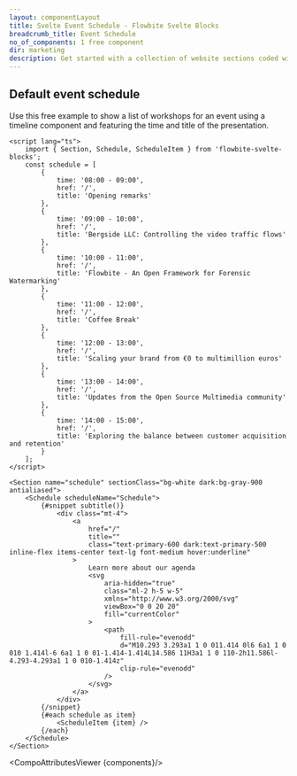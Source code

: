 ```yaml
---
layout: componentLayout
title: Svelte Event Schedule - Flowbite Svelte Blocks
breadcrumb_title: Event Schedule
no_of_components: 1 free component
dir: marketing
description: Get started with a collection of website sections coded with Tailwind CSS to show the schedule of an event inside a timeline featuring a title, speaker, and description.
---
```


<script>
  import { TableProp, TableDefaultRow, CompoAttributesViewer } from '../utils'
  const components = 'Schedule, ScheduleItem, Section'
</script>

## Default event schedule

Use this free example to show a list of workshops for an event using a timeline component and featuring the time and title of the presentation.

```svelte example
<script lang="ts">
	import { Section, Schedule, ScheduleItem } from 'flowbite-svelte-blocks';
	const schedule = [
		{
			time: '08:00 - 09:00',
			href: '/',
			title: 'Opening remarks'
		},
		{
			time: '09:00 - 10:00',
			href: '/',
			title: 'Bergside LLC: Controlling the video traffic flows'
		},
		{
			time: '10:00 - 11:00',
			href: '/',
			title: 'Flowbite - An Open Framework for Forensic Watermarking'
		},
		{
			time: '11:00 - 12:00',
			href: '/',
			title: 'Coffee Break'
		},
		{
			time: '12:00 - 13:00',
			href: '/',
			title: 'Scaling your brand from €0 to multimillion euros'
		},
		{
			time: '13:00 - 14:00',
			href: '/',
			title: 'Updates from the Open Source Multimedia community'
		},
		{
			time: '14:00 - 15:00',
			href: '/',
			title: 'Exploring the balance between customer acquisition and retention'
		}
	];
</script>

<Section name="schedule" sectionClass="bg-white dark:bg-gray-900 antialiased">
	<Schedule scheduleName="Schedule">
		{#snippet subtitle()}
			<div class="mt-4">
				<a
					href="/"
					title=""
					class="text-primary-600 dark:text-primary-500 inline-flex items-center text-lg font-medium hover:underline"
				>
					Learn more about our agenda
					<svg
						aria-hidden="true"
						class="ml-2 h-5 w-5"
						xmlns="http://www.w3.org/2000/svg"
						viewBox="0 0 20 20"
						fill="currentColor"
					>
						<path
							fill-rule="evenodd"
							d="M10.293 3.293a1 1 0 011.414 0l6 6a1 1 0 010 1.414l-6 6a1 1 0 01-1.414-1.414L14.586 11H3a1 1 0 110-2h11.586l-4.293-4.293a1 1 0 010-1.414z"
							clip-rule="evenodd"
						/>
					</svg>
				</a>
			</div>
		{/snippet}
		{#each schedule as item}
			<ScheduleItem {item} />
		{/each}
	</Schedule>
</Section>
```

<CompoAttributesViewer {components}/>
